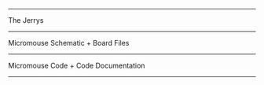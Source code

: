 *******************************************
The Jerrys
*******************************************
Micromouse Schematic + Board Files
*******************************************
Micromouse Code + Code Documentation
*******************************************
